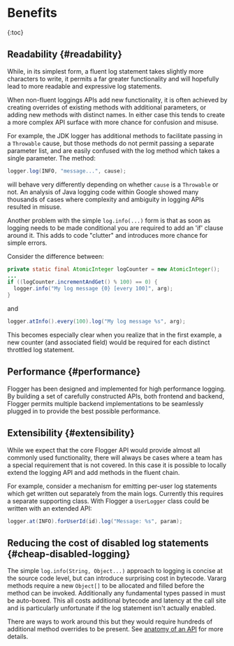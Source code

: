 # Benefits

{:toc}

## Readability {#readability}

While, in its simplest form, a fluent log statement takes slightly more
characters to write, it permits a far greater functionality and will hopefully
lead to more readable and expressive log statements.

When non-fluent loggings APIs add new functionality, it is often achieved by
creating overrides of existing methods with additional parameters, or adding new
methods with distinct names. In either case this tends to create a more complex
API surface with more chance for confusion and misuse.

For example, the JDK logger has additional methods to facilitate passing in a
`Throwable` cause, but those methods do not permit passing a separate parameter
list, and are easily confused with the log method which takes a single
parameter. The method:

```java
logger.log(INFO, "message...", cause);
```

will behave very differently depending on whether `cause` is a `Throwable` or
not. An analysis of Java logging code within Google showed many thousands of
cases where complexity and ambiguity in logging APIs resulted in misuse.

Another problem with the simple `log.info(...)` form is that as soon as logging
needs to be made conditional you are required to add an 'if' clause around it.
This adds to code "clutter" and introduces more chance for simple errors.

Consider the difference between:

```java
private static final AtomicInteger logCounter = new AtomicInteger();
...
if ((logCounter.incrementAndGet() % 100) == 0) {
  logger.info("My log message {0} [every 100]", arg);
}
```

and

```java
logger.atInfo().every(100).log("My log message %s", arg);
```

This becomes especially clear when you realize that in the first example, a new
counter (and associated field) would be required for each distinct throttled log
statement.

## Performance {#performance}

Flogger has been designed and implemented for high performance logging. By
building a set of carefully constructed APIs, both frontend and backend, Flogger
permits multiple backend implementations to be seamlessly plugged in to provide
the best possible performance.

## Extensibility {#extensibility}

While we expect that the core Flogger API would provide almost all commonly used
functionality, there will always be cases where a team has a special requirement
that is not covered. In this case it is possible to locally extend the logging
API and add methods in the fluent chain.

For example, consider a mechanism for emitting per-user log statements
which get written out separately from the main logs. Currently this requires a
separate supporting class. With Flogger a `UserLogger` class could be written
with an extended API:

```java
logger.at(INFO).forUserId(id).log("Message: %s", param);
```

## Reducing the cost of disabled log statements {#cheap-disabled-logging}

The simple `log.info(String, Object...)` approach to logging is concise at the
source code level, but can introduce surprising cost in bytecode. Vararg methods
require a new `Object[]` to be allocated and filled before the method can be
invoked. Additionally any fundamental types passed in must be auto-boxed. This
all costs additional bytecode and latency at the call site and is particularly
unfortunate if the log statement isn't actually enabled.

There are ways to work around this but they would require hundreds of additional
method overrides to be present. See [anatomy of an API](anatomy.md) for more
details.
